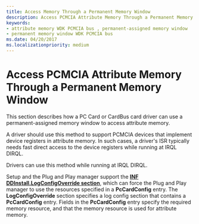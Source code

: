 ```yaml
---
title: Access Memory Through a Permanent Memory Window
description: Access PCMCIA Attribute Memory Through a Permanent Memory Window
keywords:
- attribute memory WDK PCMCIA bus , permanent-assigned memory window
- permanent memory window WDK PCMCIA bus
ms.date: 04/20/2017
ms.localizationpriority: medium
---
```


# Access PCMCIA Attribute Memory Through a Permanent Memory Window





This section describes how a PC Card or CardBus card driver can use a permanent-assigned memory window to access attribute memory.

A driver should use this method to support PCMCIA devices that implement device registers in attribute memory. In such cases, a driver's ISR typically needs fast direct access to the device registers while running at IRQL DIRQL.

Drivers can use this method while running at IRQL DIRQL.

Setup and the Plug and Play manager support the [**INF DDInstall.LogConfigOverride section**](../install/inf-ddinstall-logconfigoverride-section.md), which can force the Plug and Play manager to use the resources specified in a **PcCardConfig** entry. The **LogConfigOverride** section specifies a log config section that contains a **PcCardConfig** entry. Fields in the **PcCardConfig** entry specify the required memory resource, and that the memory resource is used for attribute memory.

 


